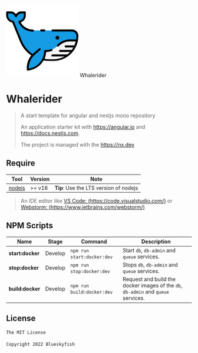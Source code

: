 
![Whalerider](logo.png) Whalerider

# Whalerider

> A start template for angular and nestjs mono repository
> 
> An application starter kit with <https://angular.io> and <https://docs.nestjs.com>.
>
> The project is managed with the <https://nx.dev>


## Require

| Tool                         | Version | Note                                   |
|------------------------------|---------|----------------------------------------|
| [nodejs](https://nodejs.org) | >= v16  | **Tip**: Use the LTS version of nodejs |

> An IDE editor like [VS Code: (https://code.visualstudio.com/)](https://code.visualstudio.com/)
> or [Webstorm: (https://www.jetbrains.com/webstorm/)](https://www.jetbrains.com/webstorm/)


## NPM Scripts

| Name             | Stage   | Command                    | Description                                                                       |
|------------------|---------|----------------------------|-----------------------------------------------------------------------------------|
| **start:docker** | Develop | `npm run start:docker:dev` | Start `db`, `db-admin` and `queue` services.                                      |
| **stop:docker**  | Develop | `npm run stop:docker:dev`  | Stops `db`, `db-admin` and `queue` services.                                      |
| **build:docker** | Develop | `npm run build:docker:dev` | Request and build the docker images of the `db`, `db-admin` and `queue` services. |


## License

```text
The MIT License

Copyright 2022 Blueskyfish
```
